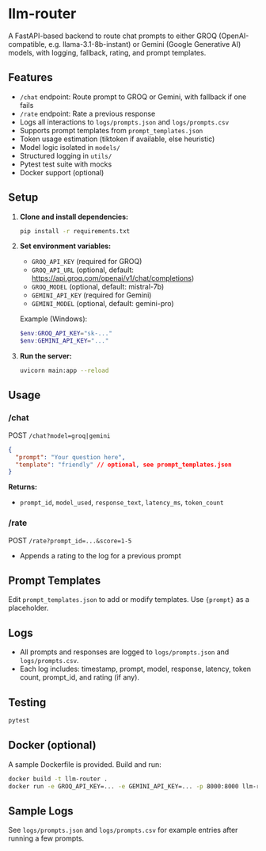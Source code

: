 # llm-router

A FastAPI-based backend to route chat prompts to either GROQ (OpenAI-compatible, e.g. llama-3.1-8b-instant) or Gemini (Google Generative AI) models, with logging, fallback, rating, and prompt templates.

## Features
- `/chat` endpoint: Route prompt to GROQ or Gemini, with fallback if one fails
- `/rate` endpoint: Rate a previous response
- Logs all interactions to `logs/prompts.json` and `logs/prompts.csv`
- Supports prompt templates from `prompt_templates.json`
- Token usage estimation (tiktoken if available, else heuristic)
- Model logic isolated in `models/`
- Structured logging in `utils/`
- Pytest test suite with mocks
- Docker support (optional)

## Setup

1. **Clone and install dependencies:**
   ```bash
   pip install -r requirements.txt
   ```

2. **Set environment variables:**
   - `GROQ_API_KEY` (required for GROQ)
   - `GROQ_API_URL` (optional, default: https://api.groq.com/openai/v1/chat/completions)
   - `GROQ_MODEL` (optional, default: mistral-7b)
   - `GEMINI_API_KEY` (required for Gemini)
   - `GEMINI_MODEL` (optional, default: gemini-pro)

   Example (Windows):
   ```powershell
   $env:GROQ_API_KEY="sk-..."
   $env:GEMINI_API_KEY="..."
   ```

3. **Run the server:**
   ```bash
   uvicorn main:app --reload
   ```

## Usage

### /chat
POST `/chat?model=groq|gemini`
```json
{
  "prompt": "Your question here",
  "template": "friendly" // optional, see prompt_templates.json
}
```
**Returns:**
- `prompt_id`, `model_used`, `response_text`, `latency_ms`, `token_count`

### /rate
POST `/rate?prompt_id=...&score=1-5`
- Appends a rating to the log for a previous prompt

## Prompt Templates
Edit `prompt_templates.json` to add or modify templates. Use `{prompt}` as a placeholder.

## Logs
- All prompts and responses are logged to `logs/prompts.json` and `logs/prompts.csv`.
- Each log includes: timestamp, prompt, model, response, latency, token count, prompt_id, and rating (if any).

## Testing
```bash
pytest
```

## Docker (optional)
A sample Dockerfile is provided. Build and run:
```bash
docker build -t llm-router .
docker run -e GROQ_API_KEY=... -e GEMINI_API_KEY=... -p 8000:8000 llm-router
```

## Sample Logs
See `logs/prompts.json` and `logs/prompts.csv` for example entries after running a few prompts.
